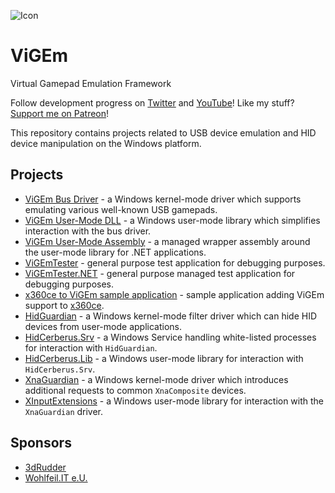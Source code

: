 ![Icon](https://raw.githubusercontent.com/nefarius/ViGEm/master/Installer/favicon.png)

# ViGEm
Virtual Gamepad Emulation Framework

Follow development progress on [Twitter](https://twitter.com/CNefarius) and [YouTube](https://www.youtube.com/user/nefarius2k8)! Like my stuff? [Support me on Patreon](https://www.patreon.com/nefarius)!

This repository contains projects related to USB device emulation and HID device manipulation on the Windows platform.

## Projects
- [ViGEm Bus Driver](../../tree/master/ViGEmBus) - a Windows kernel-mode driver which supports emulating various well-known USB gamepads.
- [ViGEm User-Mode DLL](../../tree/master/ViGEmUM) - a Windows user-mode library which simplifies interaction with the bus driver.
- [ViGEm User-Mode Assembly](../../tree/master/ViGEmUM.NET) - a managed wrapper assembly around the user-mode library for .NET applications.
- [ViGEmTester](../../tree/master/ViGEmTester) - general purpose test application for debugging purposes.
- [ViGEmTester.NET](../../tree/master/ViGEmTester.NET) - general purpose managed test application for debugging purposes.
- [x360ce to ViGEm sample application](../../tree/master/x360ce2ViGEm) - sample application adding ViGEm support to [x360ce](https://github.com/x360ce/x360ce).
- [HidGuardian](../../tree/master/HidGuardian) - a Windows kernel-mode filter driver which can hide HID devices from user-mode applications.
- [HidCerberus.Srv](../../tree/master/HidCerberus.Srv) - a Windows Service handling white-listed processes for interaction with `HidGuardian`.
- [HidCerberus.Lib](../../tree/master/HidCerberus.Lib) - a Windows user-mode library for interaction with `HidCerberus.Srv`.
- [XnaGuardian](../../tree/master/XnaGuardian) - a Windows kernel-mode driver which introduces additional requests to common `XnaComposite` devices.
- [XInputExtensions](../../tree/master/XInputExtensions) - a Windows user-mode library for interaction with the `XnaGuardian` driver.

## Sponsors
- [3dRudder](https://www.3drudder.com/eu/)
- [Wohlfeil.IT e.U.](https://wohlfeil.it/)
